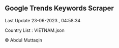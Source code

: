 

## Google Trends Keywords Scraper 
 
Last Update 23-06-2023 , 04:58:34

Country List :
VIETNAM.json



© Abdul Muttaqin 
